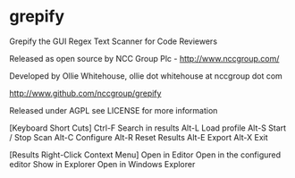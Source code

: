 grepify
=======

Grepify the GUI Regex Text Scanner for Code Reviewers

Released as open source by NCC Group Plc - http://www.nccgroup.com/

Developed by Ollie Whitehouse, ollie dot whitehouse at nccgroup dot com

http://www.github.com/nccgroup/grepify

Released under AGPL see LICENSE for more information

[Keyboard Short Cuts]
Ctrl-F			Search in results
Alt-L			Load profile
Alt-S			Start / Stop Scan
Alt-C			Configure
Alt-R			Reset Results
Alt-E			Export
Alt-X			Exit

[Results Right-Click Context Menu]
Open in Editor		Open in the configured editor
Show in Explorer	Open in Windows Explorer